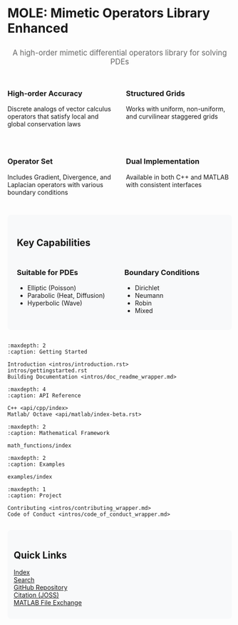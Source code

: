 # MOLE: Mimetic Operators Library Enhanced

<div class="header-banner" style="text-align: center; margin: 2em 0;">
    <!-- <img src="_static/img/logo.png" alt="MOLE Logo" width="200px"> -->
    <p style="font-size: 1.2em; color: #666; margin-top: 1em;">
        A high-order mimetic differential operators library for solving PDEs
    </p>
</div>

<div class="grid-container" style="display: grid; grid-template-columns: repeat(2, 1fr); gap: 2em; margin: 2em 0;">
    <div class="component-box">
        <h3>High-order Accuracy</h3>
        <p>Discrete analogs of vector calculus operators that satisfy local and global conservation laws</p>
    </div>
    <div class="component-box">
        <h3>Structured Grids</h3>
        <p>Works with uniform, non-uniform, and curvilinear staggered grids</p>
    </div>
    <div class="component-box">
        <h3>Operator Set</h3>
        <p>Includes Gradient, Divergence, and Laplacian operators with various boundary conditions</p>
    </div>
    <div class="component-box">
        <h3>Dual Implementation</h3>
        <p>Available in both C++ and MATLAB with consistent interfaces</p>
    </div>
</div>

<div class="more-features" style="margin: 2em 0; padding: 1.5em; background-color: #f8f9fa; border-radius: 8px;">
    <h2>Key Capabilities</h2>
    <div style="display: grid; grid-template-columns: repeat(2, 1fr); gap: 1.5em; margin-top: 1.5em;">
        <div>
            <h3>Suitable for PDEs</h3>
            <ul>
                <li>Elliptic (Poisson)</li>
                <li>Parabolic (Heat, Diffusion)</li>
                <li>Hyperbolic (Wave)</li>
            </ul>
        </div>
        <div>
            <h3>Boundary Conditions</h3>
            <ul>
                <li>Dirichlet</li>
                <li>Neumann</li>
                <li>Robin</li>
                <li>Mixed</li>
            </ul>
        </div>
    </div>
</div>

<!--------------------------------------------------  toctree starts here  ----------------------------------------------------------------------->
```{toctree}
:maxdepth: 2
:caption: Getting Started

Introduction <intros/introduction.rst>
intros/gettingstarted.rst
Building Documentation <intros/doc_readme_wrapper.md>
```

```{toctree}
:maxdepth: 4
:caption: API Reference

C++ <api/cpp/index>
Matlab/ Octave <api/matlab/index-beta.rst>
```

```{toctree}
:maxdepth: 2
:caption: Mathematical Framework

math_functions/index
```

```{toctree}
:maxdepth: 2
:caption: Examples

examples/index
```

```{toctree}
:maxdepth: 1
:caption: Project

Contributing <intros/contributing_wrapper.md>
Code of Conduct <intros/code_of_conduct_wrapper.md>
```

<!--------------------------------------------------  toctree ends here  ----------------------------------------------------------------------->

<div class="quick-links" style="margin: 2em 0; padding: 1em; background: #f8f9fa; border-radius: 8px;">
    <h2>Quick Links</h2>
    <ul style="list-style: none; padding: 0;">
        <li><a href="genindex">Index</a></li>
        <li><a href="search">Search</a></li>
        <li><a href="https://github.com/csrc-sdsu/mole">GitHub Repository</a></li>
        <li><a href="https://doi.org/10.21105/joss.06288">Citation (JOSS)</a></li>
        <li><a href="https://www.mathworks.com/matlabcentral/fileexchange/124870-mole">MATLAB File Exchange</a></li>
    </ul>
</div>

<link rel="stylesheet" type="text/css" href="_static/css/styles.css">
